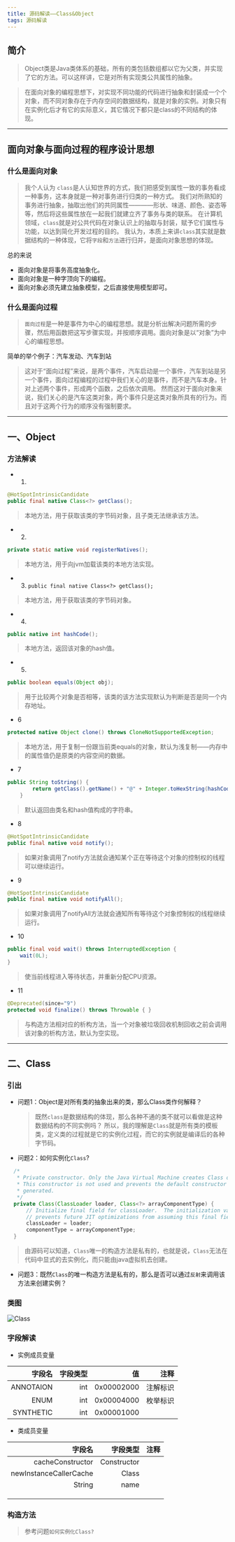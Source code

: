 ```yaml
---
title: 源码解读——Class&Object
tags: 源码解读
---
```

## 简介
> Object类是Java类体系的基础，所有的类包括数组都以它为父类，并实现了它的方法。可以这样讲，它是对所有实现类公共属性的抽象。

> 在面向对象的编程思想下，对实现不同功能的代码进行抽象和封装成一个个对象，而不同对象存在于内存空间的数据结构，就是对象的实例。对象只有在实例化后才有它的实际意义，其它情况下都只是class的不同结构的体现。
---

## 面向对象与面向过程的程序设计思想

### 什么是面向对象
> 我个人认为 `class`是人认知世界的方式，我们把感受到属性一致的事务看成一种事务，这本身就是一种对事务进行归类的一种方式。
> 我们对所熟知的事务进行抽象，抽取出他们的共同属性————形状、味道、颜色、姿态等等，然后将这些属性放在一起我们就建立齐了事务与类的联系。
> 在计算机领域，`class`就是对公共代码在对象认识上的抽取与封装，赋予它们属性与功能，以达到简化开发过程的目的。
> 我认为，本质上来讲`class`其实就是数据结构的一种体现，它将`字段`和`方法`进行归并，是面向对象思想的体现。

总的来说
- 面向对象是将事务高度抽象化。
- 面向对象是一种字顶向下的编程。
- 面向对象必须先建立抽象模型，之后直接使用模型即可。

### 什么是面向过程
> `面向过程`是一种是事件为中心的编程思想。就是分析出解决问题所需的步骤，然后用函数把这写步骤实现，并按顺序调用。面向对象是以“对象”为中心的编程思想。

简单的举个例子：汽车发动、汽车到站
> 这对于“面向过程”来说，是两个事件，汽车启动是一个事件，汽车到站是另一个事件，面向过程编程的过程中我们关心的是事件，而不是汽车本身。针对上述两个事件，形成两个函数，之后依次调用。
> 然而这对于面向对象来说，我们关心的是汽车这类对象，两个事件只是这类对象所具有的行为。而且对于这两个行为的顺序没有强制要求。

---

## 一、Object

### 方法解读

- 1.
```java
@HotSpotIntrinsicCandidate
public final native Class<?> getClass();
```
> 本地方法，用于获取该类的字节码对象，且子类无法继承该方法。
- 2. 
```java
private static native void registerNatives();
```
> 本地方法，用于向jvm加载该类的本地方法实现。
- 3. `public final native Class<?> getClass();` 
> 本地方法，用于获取该类的字节码对象。
- 4. 
```java
public native int hashCode();
```
> 本地方法，返回该对象的hash值。
- 5. 
```java
public boolean equals(Object obj);
```
> 用于比较两个对象是否相等，该类的该方法实现默认为判断是否是同一个内存地址。
- 6
```java
protected native Object clone() throws CloneNotSupportedException;
```
> 本地方法，用于复制一份跟当前类equals的对象，默认为浅复制——内存中的属性值仍是原类的内容空间的数据。
- 7
```java
public String toString() {
        return getClass().getName() + "@" + Integer.toHexString(hashCode());
    }
```
> 默认返回由类名和hash值构成的字符串。
- 8
```java
@HotSpotIntrinsicCandidate
public final native void notify();
```
> 如果对象调用了notify方法就会通知某个正在等待这个对象的控制权的线程可以继续运行。
- 9
```java
@HotSpotIntrinsicCandidate
public final native void notifyAll();
```
> 如果对象调用了notifyAll方法就会通知所有等待这个对象控制权的线程继续运行。
- 10
```java
public final void wait() throws InterruptedException {
    wait(0L);
}
```
> 使当前线程进入等待状态，并重新分配CPU资源。
- 11
```java
@Deprecated(since="9")
protected void finalize() throws Throwable { }
```
> 与构造方法相对应的析构方法，当一个对象被垃圾回收机制回收之前会调用该对象的析构方法，默认为空实现。
---

## 二、Class<T>

### 引出
- 问题1：Object是对所有类的抽象出来的类，那么Class类作何解释？
  > 既然`class`是数据结构的体现，那么各种不通的类不就可以看做是这种数据结构的不同实例吗？
  > 所以，我的理解是`Class`就是所有类的模板类，定义类的过程就是它的实例化过程，而它的实例就是编译后的各种字节码。
- 问题2：如何实例化`Class`?
```java
  /*
   * Private constructor. Only the Java Virtual Machine creates Class objects.
   * This constructor is not used and prevents the default constructor being
   * generated.
   */
  private Class(ClassLoader loader, Class<?> arrayComponentType) {
      // Initialize final field for classLoader.  The initialization value of non-null
      // prevents future JIT optimizations from assuming this final field is null.
      classLoader = loader;
      componentType = arrayComponentType;
  }
  ```
  > 由源码可以知道，`Class`唯一的构造方法是私有的，也就是说，`Class`无法在代码中显式的去实例化，而只能由java虚拟机去创建。
- 问题3：既然`Class`的唯一构造方法是私有的，那么是否可以通过`反射`来调用该方法来创建实例？

### 类图
![Class]()

### 字段解读

- 实例成员变量

|字段名|字段类型|值|注释|
|---:|---:|---:|---:|
|ANNOTAION|int|0x00002000|注解标识|
|ENUM|int|0x00004000|枚举标识|
|SYNTHETIC|int|0x00001000||

- 类成员变量

|字段名|字段类型|注释|
|---:|---:|---:|
|cacheConstructor|Constructor<T>||
|newInstanceCallerCache|Class<T>||
|String|name||
||||
||||
||||


### 构造方法
> 参考问题`如何实例化Class?`


